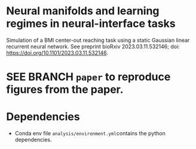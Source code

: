 # Neural manifolds and learning regimes in neural-interface tasks
Simulation of a BMI center-out reaching task using a static Gaussian linear recurrent neural network. See preprint bioRxiv 2023.03.11.532146; doi: https://doi.org/10.1101/2023.03.11.532146.

# SEE BRANCH `paper` to reproduce figures from the paper. 

# Dependencies
* Conda env file `analysis/environment.yml`contains the python dependencies.



